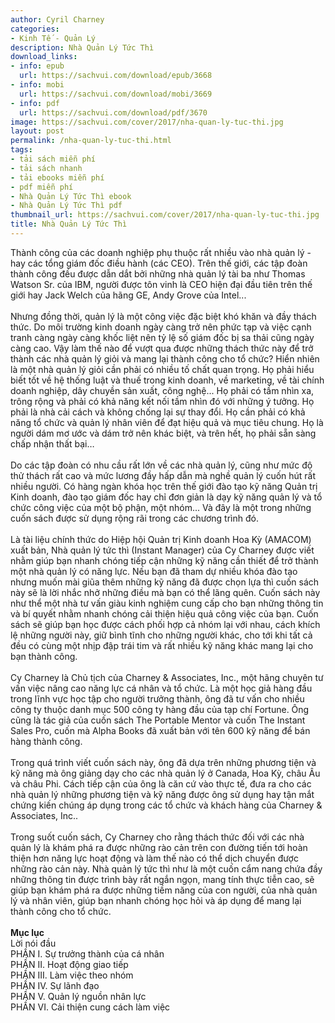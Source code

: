 ```yaml
---
author: Cyril Charney
categories:
- Kinh Tế - Quản Lý
description: Nhà Quản Lý Tức Thì
download_links:
- info: epub
  url: https://sachvui.com/download/epub/3668
- info: mobi
  url: https://sachvui.com/download/mobi/3669
- info: pdf
  url: https://sachvui.com/download/pdf/3670
image: https://sachvui.com/cover/2017/nha-quan-ly-tuc-thi.jpg
layout: post
permalink: /nha-quan-ly-tuc-thi.html
tags:
- tải sách miễn phí
- tải sách nhanh
- tải ebooks miễn phí
- pdf miễn phí
- Nhà Quản Lý Tức Thì ebook
- Nhà Quản Lý Tức Thì pdf
thumbnail_url: https://sachvui.com/cover/2017/nha-quan-ly-tuc-thi.jpg
title: Nhà Quản Lý Tức Thì
---
```


 <div class="item-desc text-justify"> <p>Thành công của các doanh nghiệp phụ thuộc rất nhiều vào nhà quản lý - hay các tổng giám đốc điều hành (các CEO). Trên thế giới, các tập đoàn thành công đều được dẫn dắt bởi những nhà quản lý tài ba như Thomas Watson Sr. của IBM, người được tôn vinh là CEO hiện đại đầu tiên trên thế giới hay Jack Welch của hãng GE, Andy Grove của Intel...<br><br>Nhưng đồng thời, quản lý là một công việc đặc biệt khó khăn và đầy thách thức. Do môi trường kinh doanh ngày càng trở nên phức tạp và việc cạnh tranh càng ngày càng khốc liệt nên tỷ lệ số giám đốc bị sa thải cũng ngày càng cao. Vậy làm thế nào để vượt qua được những thách thức này để trở thành các nhà quản lý giỏi và mang lại thành công cho tổ chức? Hiển nhiên là một nhà quản lý giỏi cần phải có nhiều tố chất quan trọng. Họ phải hiểu biết tốt về hệ thống luật và thuế trong kinh doanh, về marketing, về tài chính doanh nghiệp, dây chuyền sản xuất, công nghệ... Họ phải có tầm nhìn xa, trông rộng và phải có khả năng kết nối tầm nhìn đó với những ý tưởng. Họ phải là nhà cải cách và không chống lại sự thay đổi. Họ cần phải có khả năng tổ chức và quản lý nhân viên để đạt hiệu quả và mục tiêu chung. Họ là người dám mơ ước và dám trở nên khác biệt, và trên hết, họ phải sẵn sàng chấp nhận thất bại…<br><br>Do các tập đoàn có nhu cầu rất lớn về các nhà quản lý, cũng như mức độ thử thách rất cao và mức lương đầy hấp dẫn mà nghề quản lý cuốn hút rất nhiều người. Có hàng ngàn khóa học trên thế giới đào tạo kỹ năng Quản trị Kinh doanh, đào tạo giám đốc hay chỉ đơn giản là dạy kỹ năng quản lý và tổ chức công việc của một bộ phận, một nhóm... Và đây là một trong những cuốn sách được sử dụng rộng rãi trong các chương trình đó.<br><br>Là tài liệu chính thức do Hiệp hội Quản trị Kinh doanh Hoa Kỳ (AMACOM) xuất bản, Nhà quản lý tức thì (Instant Manager) của Cy Charney được viết nhằm giúp bạn nhanh chóng tiếp cận những kỹ năng cần thiết để trở thành một nhà quản lý có năng lực. Nếu bạn đã tham dự nhiều khóa đào tạo nhưng muốn mài giũa thêm những kỹ năng đã được chọn lựa thì cuốn sách này sẽ là lời nhắc nhở những điều mà bạn có thể lãng quên. Cuốn sách này như thể một nhà tư vấn giàu kinh nghiệm cung cấp cho bạn những thông tin và bí quyết nhằm nhanh chóng cải thiện hiệu quả công việc của bạn. Cuốn sách sẽ giúp bạn học được cách phối hợp cả nhóm lại với nhau, cách khích lệ những người này, giữ bình tĩnh cho những người khác, cho tới khi tất cả đều có cùng một nhịp đập trái tim và rất nhiều kỹ năng khác mang lại cho bạn thành công.<br><br>Cy Charney là Chủ tịch của Charney &amp; Associates, Inc., một hãng chuyên tư vấn việc nâng cao năng lực cá nhân và tổ chức. Là một học giả hàng đầu trong lĩnh vực học tập cho người trưởng thành, ông đã tư vấn cho nhiều công ty thuộc danh mục 500 công ty hàng đầu của tạp chí Fortune. Ông cũng là tác giả của cuốn sách The Portable Mentor và cuốn The Instant Sales Pro, cuốn mà Alpha Books đã xuất bản với tên 600 kỹ năng để bán hàng thành công.<br><br>Trong quá trình viết cuốn sách này, ông đã dựa trên những phương tiện và kỹ năng mà ông giảng dạy cho các nhà quản lý ở Canada, Hoa Kỳ, châu Âu và châu Phi. Cách tiếp cận của ông là căn cứ vào thực tế, đưa ra cho các nhà quản lý những phương tiện và kỹ năng được ông sử dụng hay tận mắt chứng kiến chúng áp dụng trong các tổ chức và khách hàng của Charney &amp; Associates, Inc..<br><br>Trong suốt cuốn sách, Cy Charney cho rằng thách thức đối với các nhà quản lý là khám phá ra được những rào cản trên con đường tiến tới hoàn thiện hơn năng lực hoạt động và làm thế nào có thể dịch chuyển được những rào cản này. Nhà quản lý tức thì như là một cuốn cẩm nang chứa đầy những thông tin được trình bày rất ngắn ngọn, mang tính thực tiễn cao, sẽ giúp bạn khám phá ra được những tiềm năng của con người, của nhà quản lý và nhân viên, giúp bạn nhanh chóng học hỏi và áp dụng để mang lại thành công cho tổ chức.<br><br><strong>Mục lục</strong><br>Lời nói đầu  <br>PHẦN I. Sự trưởng thành của cá nhân<br>PHẦN II. Hoạt động giao tiếp <br>PHẦN III. Làm việc theo nhóm<br>PHẦN IV. Sự lãnh đạo   <br>PHẦN V. Quản lý nguồn nhân lực<br>PHẦN VI. Cải thiện cung cách làm việc</p> </div>